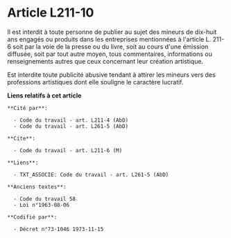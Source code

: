 # Article L211-10

Il est interdit à toute personne de publier au sujet des mineurs de dix-huit ans engagés ou produits dans les entreprises
mentionnées à l'article L. 211-6 soit par la voie de la presse ou du livre, soit au cours d'une émission diffusée, soit par
tout autre moyen, tous commentaires, informations ou renseignements autres que ceux concernant leur création artistique.

Est interdite toute publicité abusive tendant à attirer les mineurs vers des professions artistiques dont elle souligne le
caractère lucratif.

**Liens relatifs à cet article**

	**Cité par**:

	  - Code du travail - art. L211-4 (AbD)
	  - Code du travail - art. L261-5 (AbD)

	**Cite**:

	  - Code du travail - art. L211-6 (M)

	**Liens**:

	  - TXT_ASSOCIE: Code du travail - art. L261-5 (AbD)

	**Anciens textes**:

	  - Code du travail 58
	  - Loi n°1963-08-06

	**Codifié par**:

	  - Décret n°73-1046 1973-11-15
